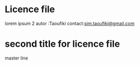 # Licence file

lorem ipsum 2
autor :Taoufiki
contact:sim.taoufiki@gmail.com

# second title for licence file

master line

